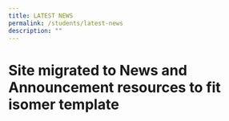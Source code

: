 ```yaml
---
title: LATEST NEWS
permalink: /students/latest-news
description: ""
---
```


# Site migrated to News and Announcement resources to fit isomer template